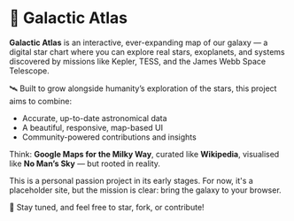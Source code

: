 # 🌌 Galactic Atlas

**Galactic Atlas** is an interactive, ever-expanding map of our galaxy — a digital star chart where you can explore real stars, exoplanets, and systems discovered by missions like Kepler, TESS, and the James Webb Space Telescope.

🛰️ Built to grow alongside humanity’s exploration of the stars, this project aims to combine:
- Accurate, up-to-date astronomical data
- A beautiful, responsive, map-based UI
- Community-powered contributions and insights

Think: **Google Maps for the Milky Way**, curated like **Wikipedia**, visualised like **No Man’s Sky** — but rooted in reality.

This is a personal passion project in its early stages. For now, it's a placeholder site, but the mission is clear: bring the galaxy to your browser.

🔭 Stay tuned, and feel free to star, fork, or contribute!
